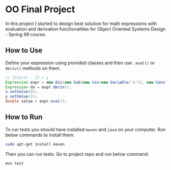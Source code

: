 # OO Final Project
In this project I started to design best solution for math expressions with evaluation and derivation functionalities for Object Oriented Systems Design - Spring 99 course.

## How to Use

Define your expression using provided classes and then use `.eval()` or `deriv()` methods on them. 
```java
// (Cos(x) - 1) / y
Expression expr = new Div(new Sub(new Cos(new Variable('x')), new Const(1)), new Variable('y'));
Expression dx = expr.deriv();
x.setValue(0);
y.setValue(2);
double value = expr.eval();
```

## How to Run

To run tests you should have installed `maven` and `java` on your computer. Run below commands to install them:
```bash
sudo apt-get install maven
```

Then you can run tests. Go to project repo and run below command:
```bash
mvn test
```
